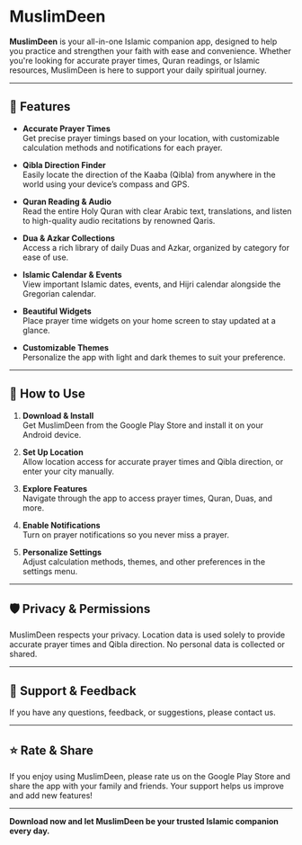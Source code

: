 # MuslimDeen

**MuslimDeen** is your all-in-one Islamic companion app, designed to help you practice and strengthen your faith with ease and convenience. Whether you're looking for accurate prayer times, Quran readings, or Islamic resources, MuslimDeen is here to support your daily spiritual journey.

---

## 🌙 Features

- **Accurate Prayer Times**  
  Get precise prayer timings based on your location, with customizable calculation methods and notifications for each prayer.

- **Qibla Direction Finder**  
  Easily locate the direction of the Kaaba (Qibla) from anywhere in the world using your device’s compass and GPS.

- **Quran Reading & Audio**  
  Read the entire Holy Quran with clear Arabic text, translations, and listen to high-quality audio recitations by renowned Qaris.

- **Dua & Azkar Collections**  
  Access a rich library of daily Duas and Azkar, organized by category for ease of use.

- **Islamic Calendar & Events**  
  View important Islamic dates, events, and Hijri calendar alongside the Gregorian calendar.

- **Beautiful Widgets**  
  Place prayer time widgets on your home screen to stay updated at a glance.

- **Customizable Themes**  
  Personalize the app with light and dark themes to suit your preference.

---

## 📱 How to Use

1. **Download & Install**  
   Get MuslimDeen from the Google Play Store and install it on your Android device.

2. **Set Up Location**  
   Allow location access for accurate prayer times and Qibla direction, or enter your city manually.

3. **Explore Features**  
   Navigate through the app to access prayer times, Quran, Duas, and more.

4. **Enable Notifications**  
   Turn on prayer notifications so you never miss a prayer.

5. **Personalize Settings**  
   Adjust calculation methods, themes, and other preferences in the settings menu.

---

## 🛡️ Privacy & Permissions

MuslimDeen respects your privacy. Location data is used solely to provide accurate prayer times and Qibla direction. No personal data is collected or shared.

---

## 💬 Support & Feedback

If you have any questions, feedback, or suggestions, please contact us.

---

## ⭐ Rate & Share

If you enjoy using MuslimDeen, please rate us on the Google Play Store and share the app with your family and friends. Your support helps us improve and add new features!

---

**Download now and let MuslimDeen be your trusted Islamic companion every day.**